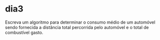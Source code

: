 # dia3
Escreva um algoritmo para determinar o consumo médio de um automóvel sendo fornecida a distância  total percorrida pelo automóvel e o total de combustível gasto.
